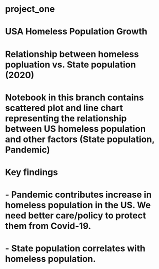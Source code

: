 # project_one

# USA Homeless Population Growth
# Relationship between homeless popluation vs. State population (2020)

# Notebook in this branch contains scattered plot and line chart representing the relationship between US homeless population and other factors (State population, Pandemic)
# Key findings
#  - Pandemic contributes increase in homeless population in the US. We need better care/policy to protect them from Covid-19. 
#  - State population correlates with homeless population.

